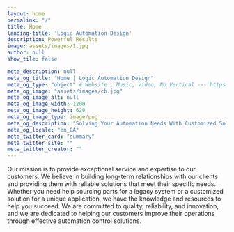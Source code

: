 ```yaml
---
layout: home
permalink: "/"
title: Home
landing-title: 'Logic Automation Design'
description: Powerful Results
image: assets/images/1.jpg
author: null
show_tile: false

meta_description: null
meta_og_title: "Home | Logic Automation Design"
meta_og_type: "object" # Website , Music, Video, No Vertical --- https://ogp.me/#types
meta_og_image: "assets/images/cb.jpg"
meta_og_image_alt: null
meta_og_image_width: 1200
meta_og_image_height: 620
meta_og_image_type: image/png
meta_og_description: "Solving Your Automation Needs With Customized Solutions."
meta_og_locale: "en_CA"
meta_twitter_card: "summary"
meta_twitter_site: ""
meta_twitter_creator: ""
---
```


Our mission is to provide exceptional service and expertise to our customers. We believe in building long-term relationships with our clients and providing them with reliable solutions that meet their specific needs. Whether you need help sourcing parts for a legacy system or a customized solution for a unique application, we have the knowledge and resources to help you succeed. We are committed to quality, reliability, and innovation, and we are dedicated to helping our customers improve their operations through effective automation control solutions.
